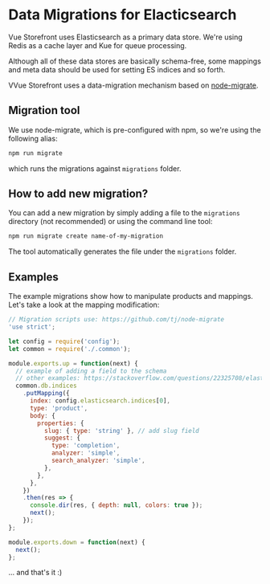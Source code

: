 # Data Migrations for Elacticsearch

Vue Storefront uses Elasticsearch as a primary data store. We're using Redis as a cache layer and Kue for queue processing.

Although all of these data stores are basically schema-free, some mappings and meta data should be used for setting ES indices and so forth.

VVue Storefront uses a data-migration mechanism based on [node-migrate](https://github.com/tj/node-migrate).

## Migration tool

We use node-migrate, which is pre-configured with npm, so we're using the following alias:

```bash
npm run migrate
```

which runs the migrations against `migrations` folder.

## How to add new migration?

You can add a new migration by simply adding a file to the `migrations` directory (not recommended) or using the command line tool:

```bash
npm run migrate create name-of-my-migration
```

The tool automatically generates the file under the `migrations` folder.

## Examples

The example migrations show how to manipulate products and mappings. Let's take a look at the mapping modification:

```js
// Migration scripts use: https://github.com/tj/node-migrate
'use strict';

let config = require('config');
let common = require('./.common');

module.exports.up = function(next) {
  // example of adding a field to the schema
  // other examples: https://stackoverflow.com/questions/22325708/elasticsearch-create-index-with-mappings-using-javascript,
  common.db.indices
    .putMapping({
      index: config.elasticsearch.indices[0],
      type: 'product',
      body: {
        properties: {
          slug: { type: 'string' }, // add slug field
          suggest: {
            type: 'completion',
            analyzer: 'simple',
            search_analyzer: 'simple',
          },
        },
      },
    })
    .then(res => {
      console.dir(res, { depth: null, colors: true });
      next();
    });
};

module.exports.down = function(next) {
  next();
};
```

... and that's it :)
